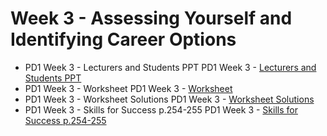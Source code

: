 # Week 3 - Assessing Yourself and Identifying Career Options


- PD1 Week 3 - Lecturers and Students PPT PD1 Week 3 - [Lecturers and Students PPT](/pd1-week3/materials/PD1Week3LecturersandStudentsPPT.pptx)
- PD1 Week 3 - Worksheet PD1 Week 3 - [Worksheet](/pd1-week3/materials/PD1Week3-Worksheet.docx)
- PD1 Week 3 - Worksheet Solutions PD1 Week 3 - [Worksheet Solutions](/pd1-week3/materials/PD1Week3-WorksheetSolutions.docx)
- PD1 Week 3 - Skills for Success p.254-255 PD1 Week 3 - [Skills for Success p.254-255](/pd1-week3/materials/PD1Week3SkillsforSuccessp.254-255.pdf)